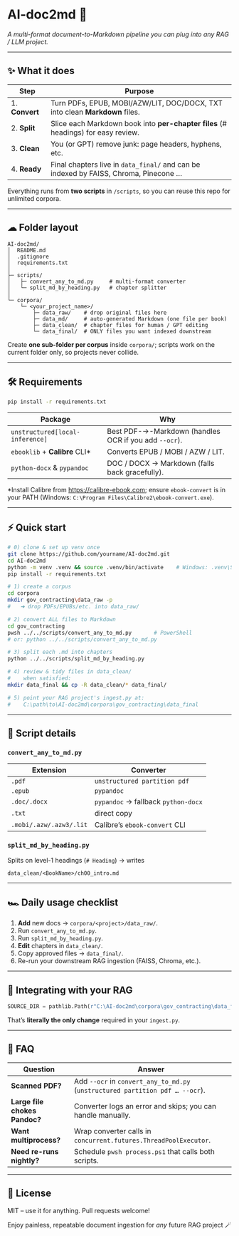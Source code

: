 # AI-doc2md 🚀  
*A multi-format document-to-Markdown pipeline you can plug into any RAG / LLM project.*

---

## ✨ What it does
| Step | Purpose |
|------|---------|
| 1. **Convert** | Turn PDFs, EPUB, MOBI/AZW/LIT, DOC/DOCX, TXT into clean **Markdown** files. |
| 2. **Split**   | Slice each Markdown book into **per-chapter files** (# headings) for easy review. |
| 3. **Clean**   | You (or GPT) remove junk: page headers, hyphens, etc. |
| 4. **Ready**   | Final chapters live in `data_final/` and can be indexed by FAISS, Chroma, Pinecone … |

Everything runs from **two scripts** in `/scripts`, so you can reuse this repo for unlimited corpora.

---

## ☁ Folder layout

```
AI-doc2md/
│  README.md
│  .gitignore
│  requirements.txt
│
├─ scripts/
│   ├─ convert_any_to_md.py     # multi-format converter
│   └─ split_md_by_heading.py   # chapter splitter
│
└─ corpora/
    └─ <your_project_name>/
        ├─ data_raw/    # drop original files here
        ├─ data_md/     # auto-generated Markdown (one file per book)
        ├─ data_clean/  # chapter files for human / GPT editing
        └─ data_final/  # ONLY files you want indexed downstream
```

Create **one sub-folder per corpus** inside `corpora/`; scripts work on the current folder only, so projects never collide.

---

## 🛠 Requirements

```bash
pip install -r requirements.txt
```

| Package | Why |
|---------|-----|
| `unstructured[local-inference]` | Best PDF-→-Markdown (handles OCR if you add `--ocr`). |
| `ebooklib` + **Calibre** CLI* | Converts EPUB / MOBI / AZW / LIT. |
| `python-docx` & `pypandoc` | DOC / DOCX → Markdown (falls back gracefully). |

*Install Calibre from https://calibre-ebook.com; ensure `ebook-convert` is in your PATH (Windows: `C:\Program Files\Calibre2\ebook-convert.exe`).

---

## ⚡ Quick start

```bash
# 0) clone & set up venv once
git clone https://github.com/yourname/AI-doc2md.git
cd AI-doc2md
python -m venv .venv && source .venv/bin/activate    # Windows: .venv\Scripts\activate
pip install -r requirements.txt

# 1) create a corpus
cd corpora
mkdir gov_contracting\data_raw -p
#   ➜ drop PDFs/EPUBs/etc. into data_raw/

# 2) convert ALL files to Markdown
cd gov_contracting
pwsh ../../scripts/convert_any_to_md.py       # PowerShell
# or: python ../../scripts/convert_any_to_md.py

# 3) split each .md into chapters
python ../../scripts/split_md_by_heading.py

# 4) review & tidy files in data_clean/
#    when satisfied:
mkdir data_final && cp -R data_clean/* data_final/

# 5) point your RAG project's ingest.py at:
#    C:\path\to\AI-doc2md\corpora\gov_contracting\data_final
```

---

## 📝 Script details

### `convert_any_to_md.py`
| Extension | Converter |
|-----------|-----------|
| `.pdf`        | `unstructured partition pdf` |
| `.epub`       | `pypandoc` |
| `.doc/.docx`  | `pypandoc` → fallback `python-docx` |
| `.txt`        | direct copy |
| `.mobi/.azw/.azw3/.lit` | Calibre’s `ebook-convert` CLI |

### `split_md_by_heading.py`
Splits on level-1 headings (`# Heading`) → writes

```
data_clean/<BookName>/ch00_intro.md
```

---

## 🏎 Daily usage checklist
1. **Add** new docs → `corpora/<project>/data_raw/`.
2. Run `convert_any_to_md.py`.
3. Run `split_md_by_heading.py`.
4. **Edit** chapters in `data_clean/`.
5. Copy approved files → `data_final/`.
6. Re-run your downstream RAG ingestion (FAISS, Chroma, etc.).

---

## 🧩 Integrating with your RAG

```python
SOURCE_DIR = pathlib.Path(r"C:\AI-doc2md\corpora\gov_contracting\data_final")
```
That’s **literally the only change** required in your `ingest.py`.

---

## 🤖 FAQ

| Question | Answer |
|----------|--------|
| **Scanned PDF?** | Add `--ocr` in `convert_any_to_md.py` (`unstructured partition pdf … --ocr`). |
| **Large file chokes Pandoc?** | Converter logs an error and skips; you can handle manually. |
| **Want multiprocess?** | Wrap converter calls in `concurrent.futures.ThreadPoolExecutor`. |
| **Need re-runs nightly?** | Schedule `pwsh process.ps1` that calls both scripts. |

---

## 📜 License
MIT – use it for anything. Pull requests welcome!

Enjoy painless, repeatable document ingestion for *any* future RAG project 🪄

